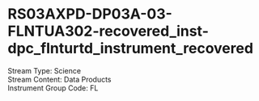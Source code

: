 # RS03AXPD-DP03A-03-FLNTUA302-recovered_inst-dpc_flnturtd_instrument_recovered

Stream Type: Science<br>
Stream Content: Data Products<br>
Instrument Group Code: FL<br>

